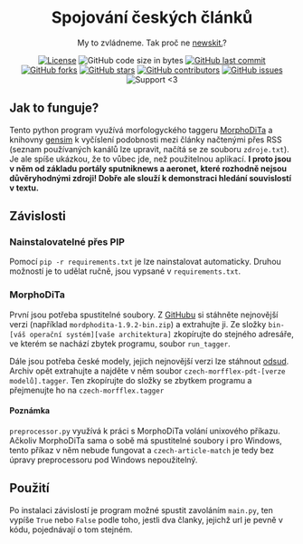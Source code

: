 <h1 align="center">Spojování českých článků</h1>

<div align="center">
  
 My to zvládneme. Tak proč ne [newskit.](https://newskit.matsworld.io/)?
 
[![License](https://img.shields.io/github/license/nesati/czech-article-match)](https://github.com/nesati/czech-article-match/blob/master/LICENSE)
 ![GitHub code size in bytes](https://img.shields.io/github/languages/code-size/nesati/czech-article-match)
 [![GitHub last commit](https://img.shields.io/github/last-commit/nesati/czech-article-match)](https://github.com/nesati/czech-article-match/commits/master)
 [![GitHub forks](https://img.shields.io/github/forks/nesati/czech-article-match)](https://github.com/nesati/czech-article-match/network/members)
 [![GitHub stars](https://img.shields.io/github/stars/nesati/czech-article-match)](https://github.com/nesati/czech-article-match/stargazers)
 [![GitHub contributors](https://img.shields.io/github/contributors/nesati/czech-article-match)](https://github.com/nesati/czech-article-match/graphs/contributors)
 [![GitHub issues](https://img.shields.io/github/issues/nesati/czech-article-match)](https://github.com/nesati/czech-article-match/issues)
 ![Support <3](https://kokolem.github.io/LGBT-friendly-rainbow.svg)
 
</div>

## Jak to funguje?
Tento python program využívá morfologyckého taggeru [MorphoDiTa](http://ufal.mff.cuni.cz/morphodita) a knihovny [gensim](https://radimrehurek.com/gensim/index.html) k vyčíslení podobnosti mezi články načtenými přes RSS (seznam používaných kanálů lze upravit, načítá se ze souboru `zdroje.txt`). Je ale spíše ukázkou, že to vůbec jde, než použitelnou aplikací.
**I proto jsou v něm od základu portály sputniknews a aeronet, které rozhodně nejsou důvěryhodnými zdroji! Dobře ale slouží k demonstraci hledání souvislostí v textu.**

## Závislosti

### Nainstalovatelné přes PIP
Pomocí `pip -r requirements.txt` je lze nainstalovat automaticky. Druhou možností je to udělat ručně, jsou vypsané v `requirements.txt`.

### MorphoDiTa
První jsou potřeba spustitelné soubory. Z [GitHubu](https://github.com/ufal/morphodita/releases) si stáhněte nejnovější verzi (například `mordphodita-1.9.2-bin.zip`) a extrahujte ji. Ze složky `bin-[váš operační systém][vaše architektura]` zkopírujte do stejného adresáře, ve kterém se nachází zbytek programu, soubor `run_tagger`.  

Dále jsou potřeba české modely, jejich nejnovější verzi lze stáhnout [odsud](http://ufal.mff.cuni.cz/morphodita/users-manual#czech-morfflex-pdt_download). Archiv opět extrahujte a najděte v něm soubor `czech-morfflex-pdt-[verze modelů].tagger`. Ten zkopírujte do složky se zbytkem programu a přejmenujte ho na `czech-morfflex.tagger`

#### Poznámka
`preprocessor.py` využívá k práci s MorphoDiTa volání unixového příkazu. Ačkoliv MorphoDiTa sama o sobě má spustitelné soubory i pro Windows, tento příkaz v něm nebude fungovat a `czech-article-match` je tedy bez úpravy preprocessoru pod Windows nepoužitelný. 

## Použití
Po instalaci závislostí je program možné spustit zavoláním `main.py`, ten vypíše `True` nebo `False` podle toho, jestli dva članky, jejichž url je pevně v kódu, pojednávají o tom stejném.
